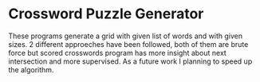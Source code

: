# Crossword Puzzle Generator
These programs generate a grid with given list of words and
with given sizes.
2 different approeches have been followed, both of them are 
brute force but scored crosswords program has more insight 
about next intersection and more supervised. 
As a future work I planning to speed up the algorithm.
